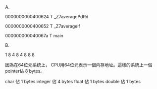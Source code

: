 A.

0000000000400624 T _Z7averagePdRd

0000000000400652 T _Z7averageif

000000000040067a T main

B.

1 8
4 8
4 8
8 8

因為在64位元系统上， CPU用64位元表示一個内存地址。這樣的系統上一個pointer佔 8 bytes。

char 佔 1 bytes
integer 佔 4 bytes
float 佔 1 bytes
double 佔 1 bytes
